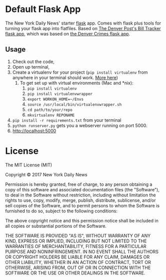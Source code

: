 # Default Flask App
The New York Daily News' starter [flask](http://flask.pocoo.org/) app. Comes with flask plus tools for turning your flask app into flatfiles. Based on [The Denver Post's Bill Tracker flask app](https://github.com/denverpost/bill-tracker), which was based on [the Denver Crimes flask app](http://crime.denverpost.com/about/). 

## Usage

1. Check out the code,
2. Open up terminal, 
3. Create a virtualenv for your project (`pip install virtualenv` from anywhere in your terminal should work. [More here](http://python-guide-pt-br.readthedocs.io/en/latest/dev/virtualenvs/))
    1. To get set up with virtual environments (Mac and *nix):
        1. `pip install virtualenv`
        2. `pip install virtualenvwrapper`
        3. `export WORKON_HOME=~/Envs`
        4. `source /usr/local/bin/virtualenvwrapper.sh`
        5. `cd path/to/your/repo`
        6. `mkvirtualenv REPONAME`
4. `pip install -r requirements.txt` from your terminal
5. `python runserver.py` gets you a webserver running on port 5000.
6. [http://localhost:5000](http://localhost:5000)

# License

The MIT License (MIT)

Copyright © 2017 New York Daily News

Permission is hereby granted, free of charge, to any person obtaining a copy
of this software and associated documentation files (the "Software"), to deal
in the Software without restriction, including without limitation the rights
to use, copy, modify, merge, publish, distribute, sublicense, and/or sell
copies of the Software, and to permit persons to whom the Software is
furnished to do so, subject to the following conditions:

The above copyright notice and this permission notice shall be included in all
copies or substantial portions of the Software.

THE SOFTWARE IS PROVIDED "AS IS", WITHOUT WARRANTY OF ANY KIND, EXPRESS OR
IMPLIED, INCLUDING BUT NOT LIMITED TO THE WARRANTIES OF MERCHANTABILITY,
FITNESS FOR A PARTICULAR PURPOSE AND NONINFRINGEMENT. IN NO EVENT SHALL THE
AUTHORS OR COPYRIGHT HOLDERS BE LIABLE FOR ANY CLAIM, DAMAGES OR OTHER
LIABILITY, WHETHER IN AN ACTION OF CONTRACT, TORT OR OTHERWISE, ARISING FROM,
OUT OF OR IN CONNECTION WITH THE SOFTWARE OR THE USE OR OTHER DEALINGS IN THE
SOFTWARE.
